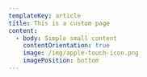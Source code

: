 ```yaml
---
templateKey: article
title: This is a custom page
content:
  - body: Simple small content
    contentOrientation: true
    image: /img/apple-touch-icon.png
    imagePosition: bottom
---
```


